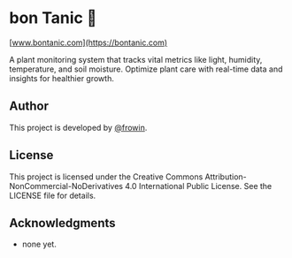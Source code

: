 # bon Tanic 🌿

[www.bontanic.com](https://bontanic.com)

A plant monitoring system that tracks vital metrics like light, humidity, temperature, and soil moisture. Optimize plant care with real-time data and insights for healthier growth.

## Author

This project is developed by [@frowin](https://github.com/frowin).

## License
This project is licensed under the Creative Commons Attribution-NonCommercial-NoDerivatives 4.0 International Public License. See the LICENSE file for details.

## Acknowledgments
- none yet.

